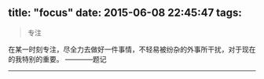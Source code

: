 title: "focus"
date: 2015-06-08 22:45:47
tags:
---
>专注

在某一时刻专注，尽全力去做好一件事情，不轻易被纷杂的外事所干扰，对于现在的我特别的重要。                  ————题记

------

